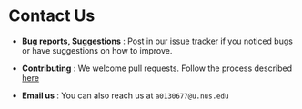 # Contact Us

* **Bug reports, Suggestions** : Post in our [issue tracker](https://github.com/CS2103AUG2016-F10-C3/main/issues)
  if you noticed bugs or have suggestions on how to improve.

* **Contributing** : We welcome pull requests. Follow the process described [here](https://github.com/oss-generic/process)

* **Email us** : You can also reach us at `a0130677@u.nus.edu`
